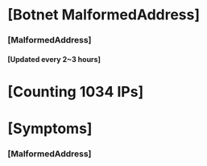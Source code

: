 # [Botnet MalformedAddress]
### [MalformedAddress]
#### [Updated every 2~3 hours]

# [Counting 1034 IPs]

# [Symptoms] 
###   [MalformedAddress]

